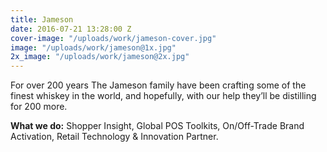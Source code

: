 ```yaml
---
title: Jameson
date: 2016-07-21 13:28:00 Z
cover-image: "/uploads/work/jameson-cover.jpg"
image: "/uploads/work/jameson@1x.jpg"
2x_image: "/uploads/work/jameson@2x.jpg"
---
```


For over 200 years The Jameson family have been crafting some of the finest whiskey in the world, and hopefully, with our help they’ll be distilling for 200 more.

**What we do:** Shopper Insight, Global POS Toolkits, On/Off-Trade Brand Activation, Retail Technology & Innovation Partner.
